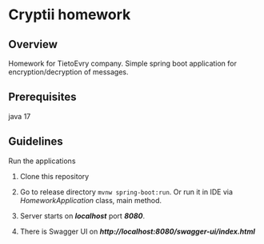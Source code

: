 # Cryptii homework

## Overview
Homework for TietoEvry company. Simple spring boot application for encryption/decryption of messages.

## Prerequisites
java 17

## Guidelines
Run the applications

1. Clone this repository

2. Go to release directory  ```mvnw spring-boot:run```. Or run it in IDE via _HomeworkApplication_ class, main method.

3. Server starts on _**localhost**_ port _**8080**_. 

4. There is Swagger UI on _**http://localhost:8080/swagger-ui/index.html**_